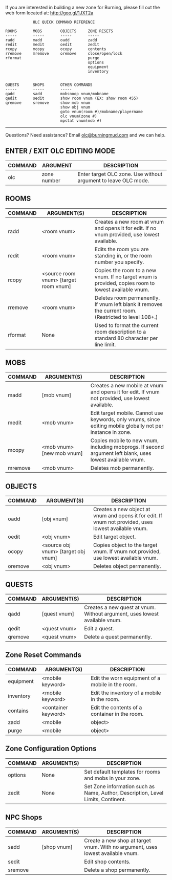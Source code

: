 If you are interested in building a new zone for Burning, please fill
out the web form located at: http://goo.gl/1JXT2a
```
            OLC QUICK COMMAND REFERENCE

ROOMS       MOBS        OBJECTS     ZONE RESETS
-----       -----       -----       -----
radd        madd        oadd        zadd
redit       medit       oedit       zedit
rcopy       mcopy       ocopy       contents
rremove     mremove     oremove     close/open/lock
rformat                             purge
                                    options
                                    equipment
                                    inventory


QUESTS      SHOPS       OTHER COMMANDS
-----       -----       -----
qadd        sadd        mobsnoop vnum/mobname
qedit       sedit       show room vnum (EX: show room 455)
qremove     sremove     show mob vnum
                        show obj vnum
                        goto vnum(room #)/mobname/playername
                        olc vnum(zone #)
                        mpstat vnum(mob #)
```
-------------------------------------------------------------------------------
Questions? Need assistance? Email olc@burningmud.com and we can help.

## ENTER / EXIT OLC EDITING MODE
| COMMAND | ARGUMENT | DESCRIPTION |
|---------|----------|-------------|
|  olc    |zone number| Enter target OLC zone. Use without argument to leave OLC mode. |


## ROOMS
| COMMAND | ARGUMENT(S) | DESCRIPTION |
|---------|-------------|-------------|
| radd    | \<room vnum> | Creates a new room at vnum and opens it for edit. If no vnum provided, use lowest available. |
| redit | \<room vnum> | Edits the room you are standing in, or the room number you specify. |
| rcopy | \<source room vnum> \[target room vnum] | Copies the room to a new vnum. If no target vnum is provided, copies room to lowest available vnum. |
| rremove | \<room vnum> | Deletes room permanently. If vnum left blank it removes the current room. (Restricted to level 108+.) |
| rformat | None | Used to format the current room description to a standard 80 character per line limit. |

## MOBS
| COMMAND | ARGUMENT(S) | DESCRIPTION |
|---------|-------------|-------------|
| madd    | [mob vnum] | Creates a new mobile at vnum and opens it for edit. If vnum not provided, use lowest available. |
| medit   | \<mob vnum> | Edit target mobile. Cannot use keywords, only vnums, since editing mobile globally not per instance in zone. |
| mcopy   | \<mob vnum> \[new mob vnum] | Copies mobile to new vnum, including mobprogs. If second argument left blank, uses lowest available vnum. |
| mremove | \<mob vnum> | Deletes mob permanently. |

## OBJECTS
| COMMAND | ARGUMENT(S) | DESCRIPTION |
|---------|-------------|-------------|
| oadd    | \[obj vnum] | Creates a new object at vnum and opens it for edit. If vnum not provided, uses lowest available vnum. |
| oedit   | \<obj vnum>  | Edit target object.|
| ocopy   | \<source obj vnum> \[target obj vnum] | Copies object to the target vnum. If vnum not provided, use lowest available vnum. |
| oremove | \<obj vnum> | Deletes object permanently. |


## QUESTS
| COMMAND | ARGUMENT(S) | DESCRIPTION |
|---------|-------------|-------------|
| qadd    | \[quest vnum] | Creates a new quest at vnum. Without argument, uses lowest available vnum. |
| qedit   | \<quest vnum> | Edit a quest. |
| qremove | \<quest vnum> | Delete a quest permanently. |


## Zone Reset Commands
| COMMAND | ARGUMENT(S) | DESCRIPTION |
|---------|-------------|-------------|
| equipment | \<mobile keyword> | Edit the worn equipment of a mobile in the room. |
| inventory | \<mobile keyword> | Edit the inventory of a mobile in the room. |
| contains | \<container keyword> | Edit the contents of a container in the room. |
| zadd | \<mobile|object> | Zone Add. Remove resets for mobile or object in the room. |
| purge | \<mobile|object> | Remove resets for a mobile or object in the room. |

## Zone Configuration Options
| COMMAND | ARGUMENT(S) | DESCRIPTION |
|---------|-------------|-------------|
| options | None | Set default templates for rooms and mobs in your zone. |
| zedit | None | Set Zone information such as Name, Author, Description, Level Limits, Continent.


## NPC Shops
| COMMAND | ARGUMENT(S) | DESCRIPTION |
|---------|-------------|-------------|
| sadd | \[shop vnum] | Create a new shop at target vnum. With no argument, uses lowest available vnum. |
| sedit | <shop vnum> | Edit shop contents. |
| sremove | <shop vnum> | Delete a shop permanently. |